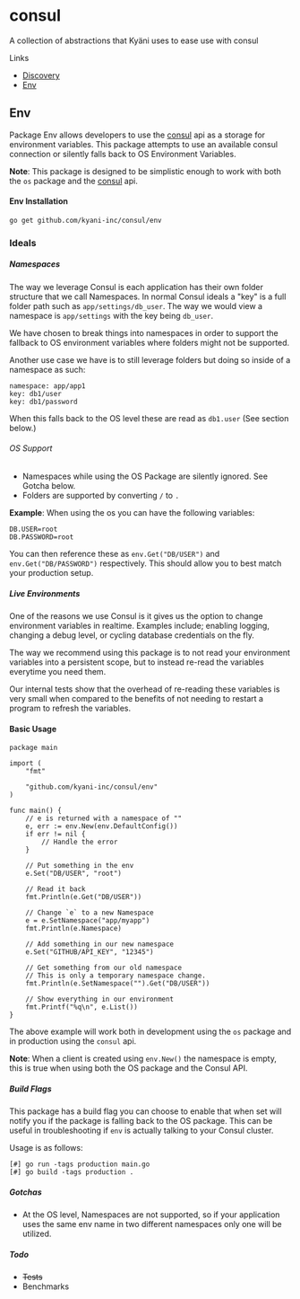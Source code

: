 # consul
A collection of abstractions that Kyäni uses to ease use with consul

Links

- [Discovery](https://github.com/kyani-inc/consul/tree/master/discovery)
- [Env](#Env)

## Env

Package Env allows developers to use the [consul](https://github.com/hashicorp/consul) api as a storage for environment variables. This package attempts to use an available consul connection or silently falls back to OS Environment Variables.

**Note**: This package is designed to be simplistic enough to work with both the `os` package and the [consul](https://github.com/hashicorp/consul) api.

#### Env Installation

```
go get github.com/kyani-inc/consul/env
```

### Ideals

##### Namespaces

The way we leverage Consul is each application has their own folder structure that we call Namespaces. In normal Consul ideals a "key" is a full folder path such as `app/settings/db_user`. The way we would view a namespace is `app/settings` with the key being `db_user`.

We have chosen to break things into namespaces in order to support the fallback to OS environment variables where folders might not be supported. 

Another use case we have is to still leverage folders but doing so inside of a namespace as such:

```
namespace: app/app1
key: db1/user
key: db1/password
```

When this falls back to the OS level these are read as `db1.user` (See section below.)

###### OS Support

- Namespaces while using the OS Package are silently ignored. See Gotcha below.
- Folders are supported by converting `/` to `.`

**Example**:
When using the os you can have the following variables:

```
DB.USER=root
DB.PASSWORD=root
```

You can then reference these as `env.Get("DB/USER")` and `env.Get("DB/PASSWORD")` respectively. This should allow you to best match your production setup.


##### Live Environments

One of the reasons we use Consul is it gives us the option to change environment variables in realtime. Examples include; enabling logging, changing a debug level, or cycling database credentials on the fly.

The way we recommend using this package is to not read your environment variables into a persistent scope, but to instead re-read the variables everytime you need them. 

Our internal tests show that the overhead of re-reading these variables is very small when compared to the benefits of not needing to restart a program to refresh the variables.

#### Basic Usage

```
package main

import (
    "fmt"

    "github.com/kyani-inc/consul/env"
)

func main() {
    // e is returned with a namespace of ""
    e, err := env.New(env.DefaultConfig()) 
    if err != nil {
        // Handle the error
    }

    // Put something in the env
    e.Set("DB/USER", "root")

    // Read it back
    fmt.Println(e.Get("DB/USER"))

    // Change `e` to a new Namespace
    e = e.SetNamespace("app/myapp")
    fmt.Println(e.Namespace)

    // Add something in our new namespace
    e.Set("GITHUB/API_KEY", "12345")

    // Get something from our old namespace
    // This is only a temporary namespace change.
    fmt.Println(e.SetNamespace("").Get("DB/USER"))

    // Show everything in our environment
    fmt.Printf("%q\n", e.List())
}
```

The above example will work both in development using the `os` package and in production using the `consul` api.

**Note**: When a client is created using `env.New()` the namespace is empty, this is true when using both the OS package and the Consul API.

##### Build Flags

This package has a build flag you can choose to enable that when set will notify you if the package is falling back to the OS package. This can be useful in troubleshooting if `env` is actually talking to your Consul cluster.

Usage is as follows:

```
[#] go run -tags production main.go
[#] go build -tags production .
```

##### Gotchas

- At the OS level, Namespaces are not supported, so if your application uses the same env name in two different namespaces only one will be utilized.

##### Todo

- ~~Tests~~
- Benchmarks